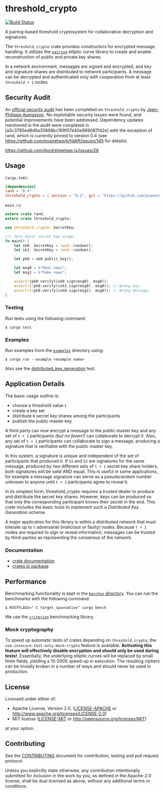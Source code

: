 # threshold_crypto

[![Build Status](https://travis-ci.org/poanetwork/threshold_crypto.svg?branch=master)](https://travis-ci.org/poanetwork/threshold_crypto)

A pairing-based threshold cryptosystem for collaborative decryption and
signatures.

The `threshold_crypto` crate provides constructors for encrypted message handling. It utilizes the [`pairing`](https://crates.io/crates/pairing) elliptic curve library to create and enable reconstruction of public and private key shares.

In a network environment, messages are signed and encrypted, and key and
signature shares are distributed to network participants. A message can be
decrypted and authenticated only with cooperation from at least `threshold +
1` nodes.

## Security Audit

An [official security audit](https://github.com/poanetwork/wiki/wiki/Threshold-Crypto-Audit) has been completed on `threshold_crypto` by [Jean-Philippe Aumasson](https://aumasson.jp/). No exploitable security issues were found, and potential improvements have been addressed. Dependency updates mentioned in the audit were completed in [a5c3785ed8d6a35868bc169f07e40e889087fd2e] with the exception of rand, which is currently pinned to version 0.4 (see https://github.com/poanetwork/hbbft/issues/145 for details).

https://github.com/jlord/sheetsee.js/issues/26

## Usage

`Cargo.toml`:

```toml
[dependencies]
rand = "0.4"
threshold_crypto = { version = "0.2", git = "https://github.com/poanetwork/threshold_crypto" }
```

`main.rs`:

```rust
extern crate rand;
extern crate threshold_crypto;

use threshold_crypto::SecretKey;

/// Very basic secret key usage.
fn main() {
    let sk0: SecretKey = rand::random();
    let sk1: SecretKey = rand::random();

    let pk0 = sk0.public_key();

    let msg0 = b"Real news";
    let msg1 = b"Fake news";

    assert!(pk0.verify(&sk0.sign(msg0), msg0));
    assert!(!pk0.verify(&sk1.sign(msg0), msg0)); // Wrong key.
    assert!(!pk0.verify(&sk0.sign(msg1), msg0)); // Wrong message.
}
```

### Testing

Run tests using the following command:

```
$ cargo test
```

### Examples

Run examples from the [`examples`](examples) directory using:

```
$ cargo run --example <example name>
```

Also see the
[distributed_key_generation](https://github.com/poanetwork/threshold_crypto/blob/d81953b55d181311c2a4eed2b6c34059fcf3fdae/src/poly.rs#L967)
test.

## Application Details

The basic usage outline is:
* choose a threshold value `t`
* create a key set
* distribute `N` secret key shares among the participants
* publish the public master key

A third party can now encrypt a message to the public master key
and any set of `t + 1` participants *(but no fewer!)* can collaborate to
decrypt it. Also, any set of `t + 1` participants can collaborate to sign a message,
producing a signature that is verifiable with the public master key.

In this system, a signature is unique and independent of
the set of participants that produced it. If `S1` and `S2` are
signatures for the same message, produced by two different sets of `t + 1`
secret key share holders, both signatures will be valid AND
equal. This is useful in some applications, for example a message signature can serve as a pseudorandom number unknown to anyone until `t + 1` participants agree to reveal it.

In its simplest form, threshold_crypto requires a trusted dealer to
produce and distribute the secret key shares. However, keys can be produced so that only the corresponding participant knows their secret in the end.  This crate
includes the basic tools to implement such a *Distributed Key Generation*
scheme.

A major application for this library is within a distributed network that
must tolerate up to `t` adversarial (malicious or faulty) nodes. Because `t +
1` nodes are required to sign or reveal information, messages can be trusted
by third-parties as representing the consensus of the network.

### Documentation

* [crate documentation](https://docs.rs/threshold_crypto/)
* [crates.io package](https://crates.io/crates/threshold_crypto) 

## Performance

Benchmarking functionality is kept in the [`benches` directory](benches). You
can run the benchmarks with the following command:

```
$ RUSTFLAGS="-C target_cpu=native" cargo bench
```

We use the [`criterion`](https://crates.io/crates/criterion) benchmarking library.

### Mock cryptography

To speed up automatic tests of crates depending on `threshold_crypto`, the `use-insecure-test-only-mock-crypto` feature is available. **Activating this feature will effectively disable encryption and should only be used during tests!**. Essentially, the underlying elliptic curves will be replaced by small finite fields, yielding a 10-200X speed-up in execution. The resulting ciphers can be trivially broken in a number of ways and should never be used in production.

## License

Licensed under either of:

* Apache License, Version 2.0, ([LICENSE-APACHE](LICENSE-APACHE) or http://www.apache.org/licenses/LICENSE-2.0)
* MIT license ([LICENSE-MIT](LICENSE-MIT) or http://opensource.org/licenses/MIT)

at your option.

## Contributing

See the [CONTRIBUTING](CONTRIBUTING.md) document for contribution, testing and
pull request protocol.

Unless you explicitly state otherwise, any contribution intentionally
submitted for inclusion in the work by you, as defined in the Apache-2.0
license, shall be dual licensed as above, without any additional terms or
conditions.
